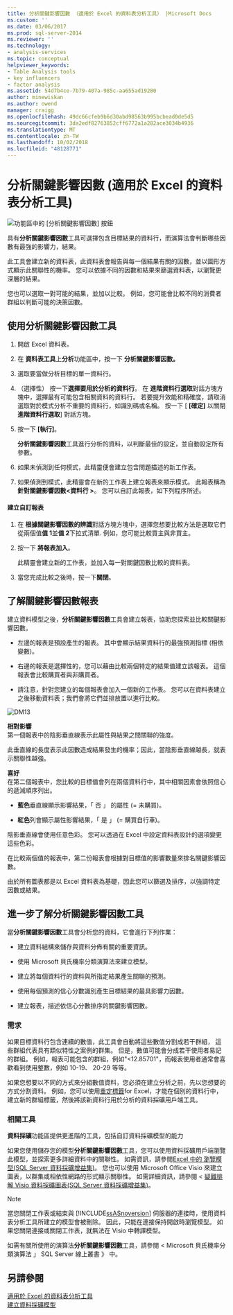 ```yaml
---
title: 分析關鍵影響因數 （適用於 Excel 的資料表分析工具） |Microsoft Docs
ms.custom: ''
ms.date: 03/06/2017
ms.prod: sql-server-2014
ms.reviewer: ''
ms.technology:
- analysis-services
ms.topic: conceptual
helpviewer_keywords:
- Table Analysis tools
- key influencers
- factor analysis
ms.assetid: 54d7b4ce-7b79-407a-985c-aa655ad19280
author: minewiskan
ms.author: owend
manager: craigg
ms.openlocfilehash: 49dc66cfeb9b6d30abd98563b995bcbead0de5d5
ms.sourcegitcommit: 3da2edf82763852cff6772a1a282ace3034b4936
ms.translationtype: MT
ms.contentlocale: zh-TW
ms.lasthandoff: 10/02/2018
ms.locfileid: "48128771"
---
```

# <a name="analyze-key-influencers-table-analysis-tools-for-excel"></a>分析關鍵影響因數 (適用於 Excel 的資料表分析工具)
  ![功能區中的 [分析關鍵影響因數] 按鈕](media/tat-aki.gif "功能區中的 [分析關鍵影響因數] 按鈕")  
  
 具有**分析關鍵影響因數**工具可選擇包含目標結果的資料行，而演算法會判斷哪些因數有最強的影響力，結果。  
  
 此工具會建立新的資料表，此資料表會報告與每一個結果有關的因數，並以圖形方式顯示此關聯性的機率。 您可以依據不同的因數和結果來篩選資料表，以瀏覽更深層的結果。  
  
 您也可以選取一對可能的結果，並加以比較。 例如，您可能會比較不同的消費者群組以判斷可能的決策因數。  
  
## <a name="using-the-analyze-key-influencers-tool"></a>使用分析關鍵影響因數工具  
  
1.  開啟 Excel 資料表。  
  
2.  在 **資料表工具**上**分析**功能區中，按一下 **分析關鍵影響因數。**  
  
3.  選取要當做分析目標的單一資料行。  
  
4.  （選擇性） 按一下**選擇要用於分析的資料行**。 在 **進階資料行選取**對話方塊方塊中，選擇最有可能包含相關資料的資料行。 若要提升效能和精確度，請取消選取對於模式分析不重要的資料行，如識別碼或名稱。 按一下 [ **[確定]** 以關閉**進階資料行選取**] 對話方塊。  
  
5.  按一下 **[執行]**。  
  
     **分析關鍵影響因數**工具進行分析的資料，以判斷最佳的設定，並自動設定所有參數。  
  
6.  如果未偵測到任何模式，此精靈便會建立包含問題描述的新工作表。  
  
7.  如果偵測到模式，此精靈會在新的工作表上建立報表來顯示模式。 此報表稱為**針對關鍵影響因數\<資料行 >**。 您可以自訂此報表，如下列程序所述。  
  
#### <a name="create-a-custom-report"></a>建立自訂報表  
  
1.  在 **根據關鍵影響因數的辨識**對話方塊方塊中，選擇您想要比較方法是選取它們從兩個值**值 1**並**值 2**下拉式清單. 例如，您可能比較買主與非買主。  
  
2.  按一下 **將報表加入**。  
  
     此精靈會建立新的工作表，並加入每一對關鍵因數比較的資料表。  
  
3.  當您完成比較之後時，按一下**關閉**。  
  
## <a name="understanding-the-key-influencers-report"></a>了解關鍵影響因數報表  
 建立資料模型之後，**分析關鍵影響因數**工具會建立報表，協助您探索並比較關鍵影響因數。  
  
-   左邊的報表是預設產生的報表。 其中會顯示結果資料行的最強預測指標 (相依變數)。  
  
-   右邊的報表是選擇性的，您可以藉由比較兩個特定的結果值建立該報表。 這個報表會比較購買者與非購買者。  
  
-   請注意，針對您建立的每個報表會加入一個新的工作表。 您可以在資料表建立之後移動資料表；我們會將它們並排放置以進行比較。  
  
 ![DM13](media/dm13-tat-aki-report.gif "DM13")  
  
 **相對影響**  
 第一個報表中的陰影垂直線表示此屬性與結果之間關聯的強度。  
  
 此垂直線的長度表示此因數造成結果發生的機率；因此，當陰影垂直線越長，就表示關聯性越強。  
  
 **喜好**  
 在第二個報表中，您比較的目標值會列在兩個資料行中，其中相關因素會依照信心的遞減順序列出。  
  
-   **藍色**垂直線顯示影響結果，「 否 」 的屬性 (= 未購買)。  
  
-   **紅色**列會顯示屬性影響結果，「 是 」 (= 購買自行車)。  
  
 陰影垂直線會使用任意色彩。 您可以透過在 Excel 中設定資料表設計的選項變更這些色彩。  
  
 在比較兩個值的報表中，第二份報表會根據對目標值的影響數量來排名關鍵影響因數。  
  
 由於所有圖表都是以 Excel 資料表為基礎，因此您可以篩選及排序，以強調特定因數或結果。  
  
## <a name="more-about-the-analyze-key-influencers-tool"></a>進一步了解分析關鍵影響因數工具  
 當**分析關鍵影響因數**工具會分析您的資料，它會進行下列作業：  
  
-   建立資料結構來儲存與資料分佈有關的重要資訊。  
  
-   使用 Microsoft 貝氏機率分類演算法來建立模型。  
  
-   建立將每個資料行的資料與所指定結果產生關聯的預測。  
  
-   使用每個預測的信心分數識別產生目標結果的最具影響力因數。  
  
-   建立報表，描述依信心分數排序的關鍵影響因數。  
  
### <a name="requirements"></a>需求  
 如果目標資料行包含連續的數值，此工具會自動將這些數值分割成若干群組， 這些群組代表具有類似特性之案例的群集。 但是，數值可能會分成若干使用者易記的群組。 例如，報表可能包含的群組，例如"\<12.85701"，而報表使用者通常會喜歡看到使用整數，例如 10-19、 20-29 等等。  
  
 如果您想要以不同的方式來分組數值資料，您必須在建立分析之前，先以您想要的方式分割資料。 例如，您可以使用[重定標籤](relabel-sql-server-data-mining-add-ins.md)for Excel，才能在個別的資料行中，建立新的群組標籤，然後將該新資料行用於分析的資料採礦用戶端工具。  
  
### <a name="related-tools"></a>相關工具  
 **資料採礦**功能區提供更進階的工具，包括自訂資料採礦模型的能力  
  
 如果您使用儲存您的模型**分析關鍵影響因數**工具，您可以使用資料採礦用戶端瀏覽此模型，並探索更多詳細資料中的關聯性。 如需資訊，請參閱[Excel 中的 瀏覽模型&#40;SQL Server 資料採礦增益集&#41;](browsing-models-in-excel-sql-server-data-mining-add-ins.md)。 您也可以使用 Microsoft Office Visio 來建立圖表，以群集或相依性網路的形式顯示關聯性。 如需詳細資訊，請參閱 <<c0> [ 疑難排解 Visio 資料採礦圖表&#40;SQL Server 資料採礦增益集&#41;](troubleshooting-visio-data-mining-diagrams-sql-server-data-mining-add-ins.md)。</c0>  
  
> [!NOTE]  
>  當您關閉工作表或結束與 [!INCLUDE[ssASnoversion](../includes/ssasnoversion-md.md)] 伺服器的連接時，使用資料表分析工具所建立的模型會被刪除。 因此，只能在連接保持開啟時瀏覽模型。 如果您關閉連接或關閉工作表，就無法在 Visio 中轉譯模型。  
  
 如需有關所使用的演算法**分析關鍵影響因數**工具，請參閱 < Microsoft 貝氏機率分類演算法 」 SQL Server 線上叢書 》 中。  
  
## <a name="see-also"></a>另請參閱  
 [適用於 Excel 的資料表分析工具](table-analysis-tools-for-excel.md)   
 [建立資料採礦模型](creating-a-data-mining-model.md)  
  
  
